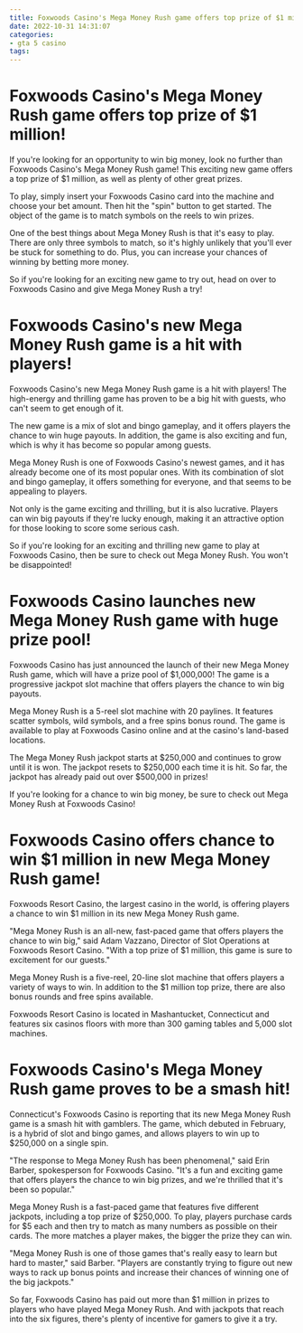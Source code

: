 ```yaml
---
title: Foxwoods Casino's Mega Money Rush game offers top prize of $1 million!
date: 2022-10-31 14:31:07
categories:
- gta 5 casino
tags:
---
```



#  Foxwoods Casino's Mega Money Rush game offers top prize of $1 million!

If you're looking for an opportunity to win big money, look no further than Foxwoods Casino's Mega Money Rush game! This exciting new game offers a top prize of $1 million, as well as plenty of other great prizes.

To play, simply insert your Foxwoods Casino card into the machine and choose your bet amount. Then hit the "spin" button to get started. The object of the game is to match symbols on the reels to win prizes.

One of the best things about Mega Money Rush is that it's easy to play. There are only three symbols to match, so it's highly unlikely that you'll ever be stuck for something to do. Plus, you can increase your chances of winning by betting more money.

So if you're looking for an exciting new game to try out, head on over to Foxwoods Casino and give Mega Money Rush a try!

#  Foxwoods Casino's new Mega Money Rush game is a hit with players!

Foxwoods Casino's new Mega Money Rush game is a hit with players! The high-energy and thrilling game has proven to be a big hit with guests, who can't seem to get enough of it.

The new game is a mix of slot and bingo gameplay, and it offers players the chance to win huge payouts. In addition, the game is also exciting and fun, which is why it has become so popular among guests.

Mega Money Rush is one of Foxwoods Casino's newest games, and it has already become one of its most popular ones. With its combination of slot and bingo gameplay, it offers something for everyone, and that seems to be appealing to players.

Not only is the game exciting and thrilling, but it is also lucrative. Players can win big payouts if they're lucky enough, making it an attractive option for those looking to score some serious cash.

So if you're looking for an exciting and thrilling new game to play at Foxwoods Casino, then be sure to check out Mega Money Rush. You won't be disappointed!

#  Foxwoods Casino launches new Mega Money Rush game with huge prize pool!

Foxwoods Casino has just announced the launch of their new Mega Money Rush game, which will have a prize pool of $1,000,000! The game is a progressive jackpot slot machine that offers players the chance to win big payouts.

Mega Money Rush is a 5-reel slot machine with 20 paylines. It features scatter symbols, wild symbols, and a free spins bonus round. The game is available to play at Foxwoods Casino online and at the casino's land-based locations.

The Mega Money Rush jackpot starts at $250,000 and continues to grow until it is won. The jackpot resets to $250,000 each time it is hit. So far, the jackpot has already paid out over $500,000 in prizes!

If you're looking for a chance to win big money, be sure to check out Mega Money Rush at Foxwoods Casino!

#  Foxwoods Casino offers chance to win $1 million in new Mega Money Rush game!

Foxwoods Resort Casino, the largest casino in the world, is offering players a chance to win $1 million in its new Mega Money Rush game.

"Mega Money Rush is an all-new, fast-paced game that offers players the chance to win big," said Adam Vazzano, Director of Slot Operations at Foxwoods Resort Casino. "With a top prize of $1 million, this game is sure to excitement for our guests."

Mega Money Rush is a five-reel, 20-line slot machine that offers players a variety of ways to win. In addition to the $1 million top prize, there are also bonus rounds and free spins available.

Foxwoods Resort Casino is located in Mashantucket, Connecticut and features six casinos floors with more than 300 gaming tables and 5,000 slot machines.

#  Foxwoods Casino's Mega Money Rush game proves to be a smash hit!

Connecticut's Foxwoods Casino is reporting that its new Mega Money Rush game is a smash hit with gamblers. The game, which debuted in February, is a hybrid of slot and bingo games, and allows players to win up to $250,000 on a single spin.

"The response to Mega Money Rush has been phenomenal," said Erin Barber, spokesperson for Foxwoods Casino. "It's a fun and exciting game that offers players the chance to win big prizes, and we're thrilled that it's been so popular."

Mega Money Rush is a fast-paced game that features five different jackpots, including a top prize of $250,000. To play, players purchase cards for $5 each and then try to match as many numbers as possible on their cards. The more matches a player makes, the bigger the prize they can win.

"Mega Money Rush is one of those games that's really easy to learn but hard to master," said Barber. "Players are constantly trying to figure out new ways to rack up bonus points and increase their chances of winning one of the big jackpots."

So far, Foxwoods Casino has paid out more than $1 million in prizes to players who have played Mega Money Rush. And with jackpots that reach into the six figures, there's plenty of incentive for gamers to give it a try.